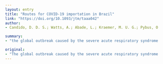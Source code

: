 ```yaml
---
layout: entry
title: "Routes for COVID-19 importation in Brazil"
link: "https://doi.org/10.1093/jtm/taaa042"
author:
- Candido, D. D. S.; Watts, A.; Abade, L.; Kraemer, M. U. G.; Pybus, O. G.; Croda, J.; Oliveira, W.; Khan, K.; Sabino, E. C.; Faria, N. R.

summary:
- "the global outbreak caused by the severe acute respiratory syndrome coronavirus-2 has been declared a pandemic by the WHO. As the number of imported SARS-CoV-2 cases is on the rise in Brazil, we use incidence and historical air travel data to estimate the most important routes of importation into the country. The WHO has declared the outbreak a Pandemic. Brazil has the most imports of the virus in the world. We use incidence data and air travel to estimate import routes."

original:
- "The global outbreak caused by the severe acute respiratory syndrome coronavirus-2 (SARS-CoV-2) has been declared a pandemic by the WHO. As the number of imported SARS-CoV-2 cases is on the rise in Brazil, we use incidence and historical air travel data to estimate the most important routes of importation into the country."
---
```


